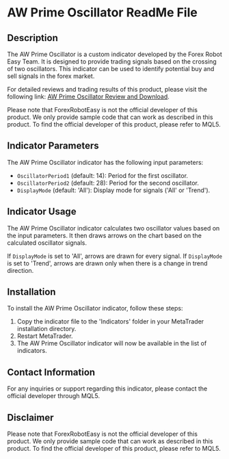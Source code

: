# AW Prime Oscillator ReadMe File

## Description
The AW Prime Oscillator is a custom indicator developed by the Forex Robot Easy Team. It is designed to provide trading signals based on the crossing of two oscillators. This indicator can be used to identify potential buy and sell signals in the forex market.

For detailed reviews and trading results of this product, please visit the following link: [AW Prime Oscillator Review and Download](https://forexroboteasy.com/forex-robot-review/aw-prime-oscillator-review-and-download-the-professional-forex-trading-software/).

Please note that ForexRobotEasy is not the official developer of this product. We only provide sample code that can work as described in this product. To find the official developer of this product, please refer to MQL5.

## Indicator Parameters
The AW Prime Oscillator indicator has the following input parameters:

- `OscillatorPeriod1` (default: 14): Period for the first oscillator.
- `OscillatorPeriod2` (default: 28): Period for the second oscillator.
- `DisplayMode` (default: 'All'): Display mode for signals ('All' or 'Trend').

## Indicator Usage
The AW Prime Oscillator indicator calculates two oscillator values based on the input parameters. It then draws arrows on the chart based on the calculated oscillator signals.

If `DisplayMode` is set to 'All', arrows are drawn for every signal. If `DisplayMode` is set to 'Trend', arrows are drawn only when there is a change in trend direction.

## Installation
To install the AW Prime Oscillator indicator, follow these steps:
1. Copy the indicator file to the 'Indicators' folder in your MetaTrader installation directory.
2. Restart MetaTrader.
3. The AW Prime Oscillator indicator will now be available in the list of indicators.

## Contact Information
For any inquiries or support regarding this indicator, please contact the official developer through MQL5.

## Disclaimer
Please note that ForexRobotEasy is not the official developer of this product. We only provide sample code that can work as described in this product. To find the official developer of this product, please refer to MQL5.
